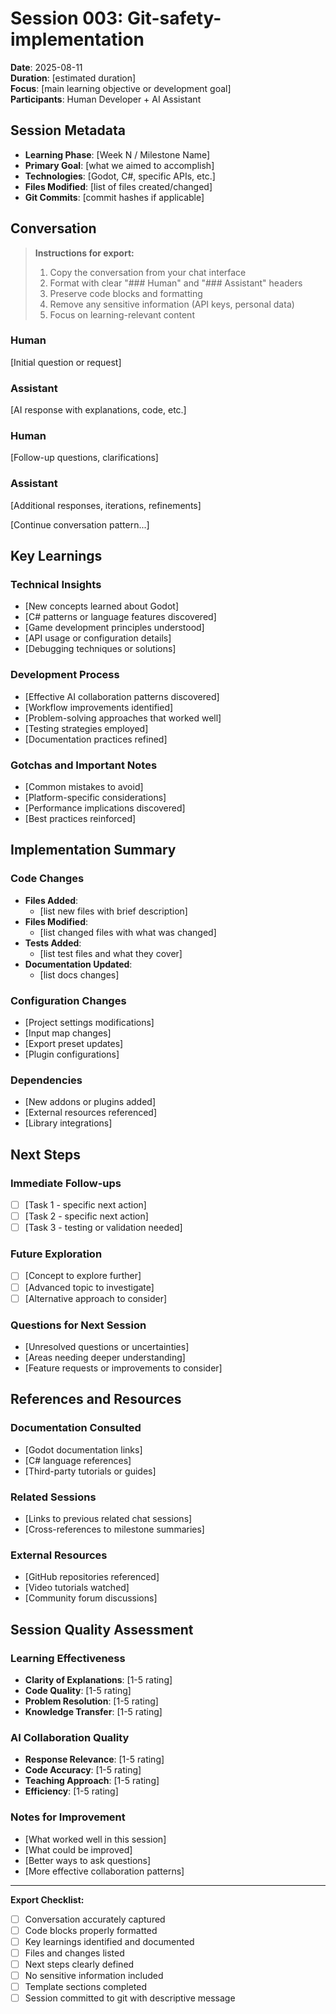 # Session 003: Git-safety-implementation

**Date**: 2025-08-11  
**Duration**: [estimated duration]  
**Focus**: [main learning objective or development goal]  
**Participants**: Human Developer + AI Assistant

## Session Metadata
- **Learning Phase**: [Week N / Milestone Name]
- **Primary Goal**: [what we aimed to accomplish]
- **Technologies**: [Godot, C#, specific APIs, etc.]
- **Files Modified**: [list of files created/changed]
- **Git Commits**: [commit hashes if applicable]

## Conversation

> **Instructions for export:**
> 1. Copy the conversation from your chat interface
> 2. Format with clear "### Human" and "### Assistant" headers
> 3. Preserve code blocks and formatting
> 4. Remove any sensitive information (API keys, personal data)
> 5. Focus on learning-relevant content

### Human
[Initial question or request]

### Assistant
[AI response with explanations, code, etc.]

### Human
[Follow-up questions, clarifications]

### Assistant
[Additional responses, iterations, refinements]

[Continue conversation pattern...]

## Key Learnings

### Technical Insights
- [New concepts learned about Godot]
- [C# patterns or language features discovered]
- [Game development principles understood]
- [API usage or configuration details]
- [Debugging techniques or solutions]

### Development Process
- [Effective AI collaboration patterns discovered]
- [Workflow improvements identified]
- [Problem-solving approaches that worked well]
- [Testing strategies employed]
- [Documentation practices refined]

### Gotchas and Important Notes
- [Common mistakes to avoid]
- [Platform-specific considerations]
- [Performance implications discovered]
- [Best practices reinforced]

## Implementation Summary

### Code Changes
- **Files Added**: 
  - [list new files with brief description]
- **Files Modified**: 
  - [list changed files with what was changed]
- **Tests Added**: 
  - [list test files and what they cover]
- **Documentation Updated**: 
  - [list docs changes]

### Configuration Changes
- [Project settings modifications]
- [Input map changes]
- [Export preset updates]
- [Plugin configurations]

### Dependencies
- [New addons or plugins added]
- [External resources referenced]
- [Library integrations]

## Next Steps

### Immediate Follow-ups
- [ ] [Task 1 - specific next action]
- [ ] [Task 2 - specific next action]
- [ ] [Task 3 - testing or validation needed]

### Future Exploration
- [ ] [Concept to explore further]
- [ ] [Advanced topic to investigate]
- [ ] [Alternative approach to consider]

### Questions for Next Session
- [Unresolved questions or uncertainties]
- [Areas needing deeper understanding]
- [Feature requests or improvements to consider]

## References and Resources

### Documentation Consulted
- [Godot documentation links]
- [C# language references]
- [Third-party tutorials or guides]

### Related Sessions
- [Links to previous related chat sessions]
- [Cross-references to milestone summaries]

### External Resources
- [GitHub repositories referenced]
- [Video tutorials watched]
- [Community forum discussions]

## Session Quality Assessment

### Learning Effectiveness
- **Clarity of Explanations**: [1-5 rating]
- **Code Quality**: [1-5 rating]
- **Problem Resolution**: [1-5 rating]
- **Knowledge Transfer**: [1-5 rating]

### AI Collaboration Quality
- **Response Relevance**: [1-5 rating]
- **Code Accuracy**: [1-5 rating]
- **Teaching Approach**: [1-5 rating]
- **Efficiency**: [1-5 rating]

### Notes for Improvement
- [What worked well in this session]
- [What could be improved]
- [Better ways to ask questions]
- [More effective collaboration patterns]

---

**Export Checklist:**
- [ ] Conversation accurately captured
- [ ] Code blocks properly formatted
- [ ] Key learnings identified and documented
- [ ] Files and changes listed
- [ ] Next steps clearly defined
- [ ] No sensitive information included
- [ ] Template sections completed
- [ ] Session committed to git with descriptive message 